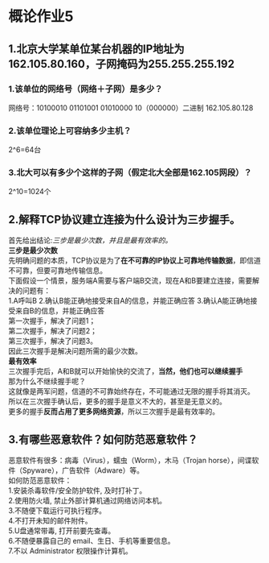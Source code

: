 # 概论作业5
## 1.北京大学某单位某台机器的IP地址为162.105.80.160，子网掩码为255.255.255.192
### 1.该单位的网络号（网络＋子网）是多少？
网络号：10100010 01101001 01010000 10（000000）二进制 162.105.80.128
### 2.该单位理论上可容纳多少主机？
2^6=64台
### 3.北大可以有多少个这样的子网（假定北大全部是162.105网段）？
2^10=1024个
## 2.解释TCP协议建立连接为什么设计为三步握手。
首先给出结论:*三步是最少次数，并且是最有效率的。*  
**三步是最少次数**  
先明确问题的本质，TCP协议是为了**在不可靠的IP协议上可靠地传输数据**，即信道不可靠，但要可靠地传输信息。  
下面假设一个情景，服务端A需要与客户端B交流，现在A和B要建立连接，需要解决的问题有：  
1.A呼叫B  2.确认B能正确地接受来自A的信息，并能正确应答  3.确认A能正确地接受来自B的信息，并能正确应答  
第一次握手，解决了问题1；  
第二次握手，解决了问题2；  
第三次握手，解决了问题3。  
因此三次握手是解决问题所需的最少次数。  
**最有效率**  
三次握手完后，A和B就可以开始愉快的交流了，**当然，他们也可以继续握手**  
那为什么不继续握手呢？  
这就像是两军问题，信道的不可靠始终存在，不可能通过无限的握手将其消灭。  
所以在三次握手确认后，更多的握手是意义不大的，甚至是无意义的。  
更多的握手**反而占用了更多网络资源**，所以三次握手是最有效率的。  
## 3.有哪些恶意软件？如何防范恶意软件？
恶意软件有很多：病毒（Virus），蠕虫（Worm），木马（Trojan horse），间谍软件（Spyware），广告软件（Adware）等。  
如何防范恶意软件：  
1.安装杀毒软件/安全防护软件, 及时打补丁。  
2.使用防火墙, 禁止外部计算机通过网络访问本机。  
3.不随便下载运行可执行程序。  
4.不打开未知的邮件附件。  
5.U盘通常带毒, 打开前要先查毒。  
6.不随便暴露自己的 email、生日、手机等重要信息。  
7.不以 Administrator 权限操作计算机。
